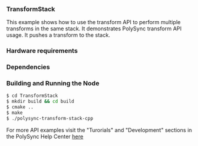 ### TransformStack
This example shows how to use the transform API to perform multiple transforms in the same stack.
It demonstrates PolySync transform API usage.
It pushes a transform to the stack.

### Hardware requirements

### Dependencies

### Building and Running the Node
```bash
$ cd TransformStack 
$ mkdir build && cd build
$ cmake ..
$ make
$ ./polysync-transform-stack-cpp
```

For more API examples visit the "Turorials" and "Development" sections in the PolySync Help Center [here](https://help.polysync.io/articles/)
